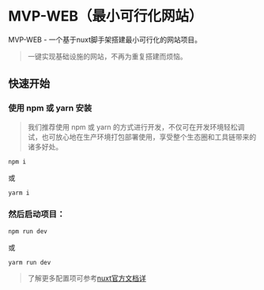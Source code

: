 # MVP-WEB（最小可行化网站）

MVP-WEB - 一个基于nuxt脚手架搭建最小可行化的网站项目。
> 一键实现基础设施的网站，不再为重复搭建而烦恼。

## 快速开始

### 使用 npm 或 yarn 安装

> 我们推荐使用 npm 或 yarn 的方式进行开发，不仅可在开发环境轻松调试，也可放心地在生产环境打包部署使用，享受整个生态圈和工具链带来的诸多好处。

```bash
npm i
```
或
```bash
yarm i
```

### 然后启动项目：

```bash
npm run dev
```
或
```bash
yarm run dev
```

> 了解更多配置项可参考[nuxt官方文档详](https://zh.nuxtjs.org/)